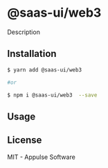 # @saas-ui/web3

Description

## Installation

```sh
$ yarn add @saas-ui/web3

#or

$ npm i @saas-ui/web3  --save
```

## Usage

## License

MIT - Appulse Software
